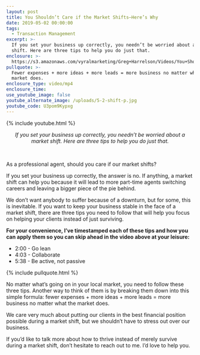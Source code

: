 ```yaml
---
layout: post
title: You Shouldn’t Care if the Market Shifts—Here’s Why
date: 2019-05-02 00:00:00
tags:
  - Transaction Management
excerpt: >-
  If you set your business up correctly, you needn’t be worried about a market
  shift. Here are three tips to help you do just that.
enclosure: >-
  https://s3.amazonaws.com/vyralmarketing/Greg+Harrelson/Videos/You+Shouldnt+Care+if+the+Market+ShiftsHeres+Why.mp4
pullquote: >-
  Fewer expenses + more ideas + more leads = more business no matter what the
  market does.
enclosure_type: video/mp4
enclosure_time:
use_youtube_image: false
youtube_alternate_image: /uploads/5-2-shift-p.jpg
youtube_code: U3pom9Kypxg
---
```


{% include youtube.html %}

<center><em>If you set your business up correctly, you needn&rsquo;t be worried about a market shift. Here are three tips to help you do just that.</em></center>

&nbsp;

As a professional agent, should you care if our market shifts?

If you set your business up correctly, the answer is no. If anything, a market shift can help you because it will lead to more part-time agents switching careers and leaving a bigger piece of the pie behind.

We don’t want anybody to suffer because of a downturn, but for some, this is inevitable. If you want to keep your business stable in the face of a market shift, there are three tips you need to follow that will help you focus on helping your clients instead of just surviving.

**For your convenience, I’ve timestamped each of these tips and how you can apply them so you can skip ahead in the video above at your leisure:**

* 2:00 - Go lean
* 4:03 - Collaborate
* 5:38 - Be active, not passive

{% include pullquote.html %}

No matter what’s going on in your local market, you need to follow these three tips. Another way to think of them is by breaking them down into this simple formula: fewer expenses + more ideas + more leads = more business no matter what the market does.

We care very much about putting our clients in the best financial position possible during a market shift, but we shouldn’t have to stress out over our business.

If you’d like to talk more about how to thrive instead of merely survive during a market shift, don’t hesitate to reach out to me. I’d love to help you.